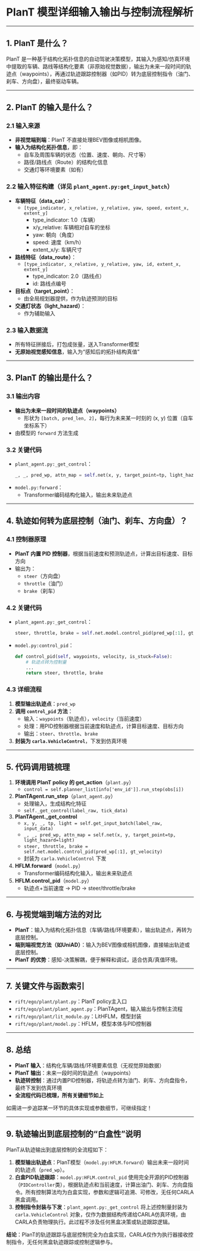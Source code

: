 # PlanT 模型详细输入输出与控制流程解析

---

## 1. PlanT 是什么？
PlanT 是一种基于结构化拓扑信息的自动驾驶决策模型，其输入为感知/仿真环境中提取的车辆、路线等结构化要素（非原始视觉数据），输出为未来一段时间的轨迹点（waypoints），再通过轨迹跟踪控制器（如PID）转为底层控制指令（油门、刹车、方向盘），最终驱动车辆。

---

## 2. PlanT 的输入是什么？

### 2.1 输入来源
- **非视觉端到端**：PlanT 不直接处理BEV图像或相机图像。
- **输入为结构化拓扑信息**，即：
  - 自车及周围车辆的状态（位置、速度、朝向、尺寸等）
  - 路径/路线点（Route）的结构化信息
  - 交通灯等环境要素（如有）

### 2.2 输入特征构建（详见 `plant_agent.py:get_input_batch`）
- **车辆特征（data_car）**：
  - `[type_indicator, x_relative, y_relative, yaw, speed, extent_x, extent_y]`
    - type_indicator: 1.0（车辆）
    - x/y_relative: 车辆相对自车的坐标
    - yaw: 朝向（角度）
    - speed: 速度（km/h）
    - extent_x/y: 车辆尺寸
- **路线特征（data_route）**：
  - `[type_indicator, x_relative, y_relative, yaw, id, extent_x, extent_y]`
    - type_indicator: 2.0（路线点）
    - id: 路线点编号
- **目标点（target_point）**：
  - 由全局规划器提供，作为轨迹预测的目标
- **交通灯状态（light_hazard）**：
  - 作为辅助输入

### 2.3 输入数据流
- 所有特征拼接后，打包成张量，送入Transformer模型
- **无原始视觉感知信息**，输入为“感知后的拓扑结构真值”

---

## 3. PlanT 的输出是什么？

### 3.1 输出内容
- **输出为未来一段时间的轨迹点（waypoints）**
  - 形状为 `[batch, pred_len, 2]`，每行为未来某一时刻的 (x, y) 位置（自车坐标系下）
- 由模型的 `forward` 方法生成

### 3.2 关键代码
- `plant_agent.py:_get_control`：
  ```python
  _, _, pred_wp, attn_map = self.net(x, y, target_point=tp, light_hazard=light)
  ```
- `model.py:forward`：
  - Transformer编码结构化输入，输出未来轨迹点

---

## 4. 轨迹如何转为底层控制（油门、刹车、方向盘）？

### 4.1 控制器原理
- **PlanT 内置 PID 控制器**，根据当前速度和预测轨迹点，计算出目标速度、目标方向
- 输出为：
  - `steer`（方向盘）
  - `throttle`（油门）
  - `brake`（刹车）

### 4.2 关键代码
- `plant_agent.py:_get_control`：
  ```python
  steer, throttle, brake = self.net.model.control_pid(pred_wp[:1], gt_velocity)
  ```
- `model.py:control_pid`：
  ```python
  def control_pid(self, waypoints, velocity, is_stuck=False):
      # 轨迹点转为控制量
      ...
      return steer, throttle, brake
  ```

### 4.3 详细流程
1. **模型输出轨迹点**：`pred_wp`
2. **调用 `control_pid` 方法**：
   - 输入：`waypoints`（轨迹点），`velocity`（当前速度）
   - 处理：用PID控制器根据当前速度和轨迹点，计算目标速度、目标方向
   - 输出：`steer`、`throttle`、`brake`
3. **封装为 `carla.VehicleControl`**，下发到仿真环境

---

## 5. 代码调用链梳理

1. **环境调用 PlanT policy 的 get_action**（`plant.py`）
   - `control = self.planner_list[info['env_id']].run_step(obs[i])`
2. **PlanTAgent.run_step**（`plant_agent.py`）
   - 处理输入，生成结构化特征
   - `self._get_control(label_raw, tick_data)`
3. **PlanTAgent._get_control**
   - `x, y, _, tp, light = self.get_input_batch(label_raw, input_data)`
   - `_, _, pred_wp, attn_map = self.net(x, y, target_point=tp, light_hazard=light)`
   - `steer, throttle, brake = self.net.model.control_pid(pred_wp[:1], gt_velocity)`
   - 封装为 `carla.VehicleControl` 下发
4. **HFLM.forward**（`model.py`）
   - Transformer编码结构化输入，输出未来轨迹点
5. **HFLM.control_pid**（`model.py`）
   - 轨迹点+当前速度 → PID → steer/throttle/brake

---

## 6. 与视觉端到端方法的对比

- **PlanT**：输入为结构化拓扑信息（车辆/路线/环境要素），输出轨迹点，再转为底层控制。
- **端到端视觉方法（如UniAD）**：输入为BEV图像或相机图像，直接输出轨迹或底层控制。
- **PlanT 的优势**：感知-决策解耦，便于解释和调试，适合仿真/真值环境。

---

## 7. 关键文件与函数索引

- `rift/ego/plant/plant.py`：PlanT policy主入口
- `rift/ego/plant/plant_agent.py`：PlanTAgent，输入输出与控制主流程
- `rift/ego/plant/lit_module.py`：LitHFLM，模型封装
- `rift/ego/plant/model.py`：HFLM，模型本体与PID控制器

---

## 8. 总结

- **PlanT 输入**：结构化车辆/路线/环境要素信息（无视觉原始数据）
- **PlanT 输出**：未来一段时间的轨迹点（waypoints）
- **轨迹转控制**：通过内置PID控制器，将轨迹点转为油门、刹车、方向盘指令，最终下发到仿真环境
- **全流程代码已梳理，所有关键细节如上**

如需进一步追踪某一环节的具体实现或参数细节，可继续指定！ 

---

## 9. 轨迹输出到底层控制的“白盒性”说明

PlanT从轨迹输出到底层控制的全流程如下：

1. **模型输出轨迹点**：PlanT模型（`model.py:HFLM.forward`）输出未来一段时间的轨迹点（`pred_wp`）。
2. **白盒PID轨迹跟踪**：`model.py:HFLM.control_pid` 使用完全开源的PID控制器（`PIDController`类），根据轨迹点和当前速度，计算出油门、刹车、方向盘指令。所有控制算法均为白盒实现，参数和逻辑可追溯、可修改，无任何CARLA黑盒调用。
3. **控制指令封装与下发**：`plant_agent.py:_get_control` 将上述控制量封装为 `carla.VehicleControl` 对象，仅作为数据结构传递给CARLA仿真环境，由CARLA负责物理执行。此过程不涉及任何黑盒决策或轨迹跟踪逻辑。

**结论**：PlanT的轨迹跟踪与底层控制完全为白盒实现，CARLA仅作为执行器接收控制指令，无任何黑盒轨迹跟踪或控制逻辑参与。 